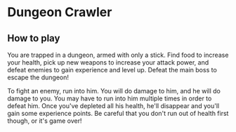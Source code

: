 # Dungeon Crawler

## How to play

You are trapped in a dungeon, armed with only a stick. Find food to increase your health, pick up new weapons to increase your attack power, and defeat enemies to gain experience and level up. Defeat the main boss to escape the dungeon!

To fight an enemy, run into him. You will do damage to him, and he will do damage to you. You may have to run into him multiple times in order to defeat him. Once you've depleted all his health, he'll disappear and you'll gain some experience points. Be careful that you don't run out of health first though, or it's game over!
